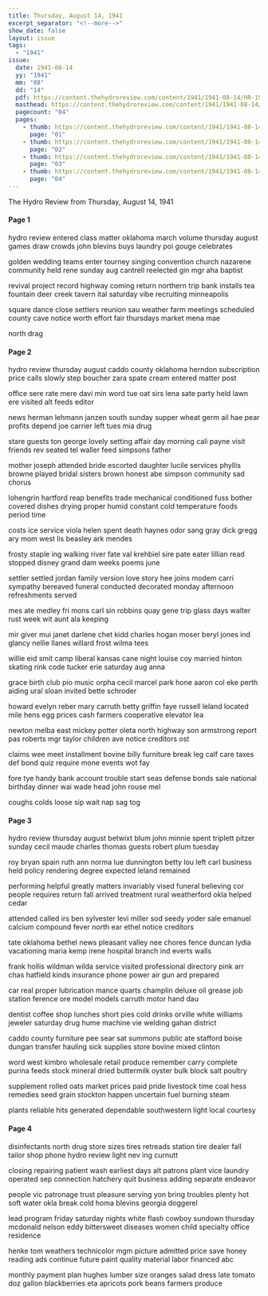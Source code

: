 ```yaml
---
title: Thursday, August 14, 1941
excerpt_separator: "<!--more-->"
show_date: false
layout: issue
tags:
  - "1941"
issue:
  date: 1941-08-14
  yy: "1941"
  mm: "08"
  dd: "14"
  pdf: https://content.thehydroreview.com/content/1941/1941-08-14/HR-1941-08-14.pdf
  masthead: https://content.thehydroreview.com/content/1941/1941-08-14/masthead/HR-1941-08-14.jpg
  pagecount: "04"
  pages:
    - thumb: https://content.thehydroreview.com/content/1941/1941-08-14/thumbnails/HR-1941-08-14-01.jpg
      page: "01"
    - thumb: https://content.thehydroreview.com/content/1941/1941-08-14/thumbnails/HR-1941-08-14-02.jpg
      page: "02"
    - thumb: https://content.thehydroreview.com/content/1941/1941-08-14/thumbnails/HR-1941-08-14-03.jpg
      page: "03"
    - thumb: https://content.thehydroreview.com/content/1941/1941-08-14/thumbnails/HR-1941-08-14-04.jpg
      page: "04"
---
```


The Hydro Review from Thursday, August 14, 1941

<!--more-->

<h4>Page 1</h4>
<p>hydro review entered class matter oklahoma march volume thursday august games draw crowds john blevins buys laundry poi gouge celebrates</p>
<p>golden wedding teams enter tourney singing convention church nazarene community held rene sunday aug cantrell reelected gin mgr aha baptist</p>
<p>revival project record highway coming return northern trip bank installs tea fountain deer creek tavern ital saturday vibe recruiting minneapolis</p>
<p>square dance close settlers reunion sau weather farm meetings scheduled county cave notice worth effort fair thursdays market mena mae</p>
<p>north drag</p>
<h4>Page 2</h4>
<p>hydro review thursday august caddo county oklahoma herndon subscription price calls slowly step boucher zara spate cream entered matter post</p>
<p>office sere rate mere davi min word tue oat sirs lena sate party held lawn ere visited alt feeds editor</p>
<p>news herman lehmann janzen south sunday supper wheat germ ail hae pear profits depend joe carrier left tues mia drug</p>
<p>stare guests ton george lovely setting affair day morning cali payne visit friends rev seated tel waller feed simpsons father</p>
<p>mother joseph attended bride escorted daughter lucile services phyllis browne played bridal sisters brown honest abe simpson community sad chorus</p>
<p>lohengrin hartford reap benefits trade mechanical conditioned fuss bother covered dishes drying proper humid constant cold temperature foods period time</p>
<p>costs ice service viola helen spent death haynes odor sang gray dick gregg ary mom west lis beasley ark mendes</p>
<p>frosty staple ing walking river fate val krehbiel sire pate eater lillian read stopped disney grand dam weeks poems june</p>
<p>settler settled jordan family version love story hee joins modem carri sympathy bereaved funeral conducted decorated monday afternoon refreshments served</p>
<p>mes ate medley fri mons carl sin robbins quay gene trip glass days walter rust week wit aunt ala keeping</p>
<p>mir giver mui janet darlene chet kidd charles hogan moser beryl jones ind glancy nellie llanes willard frost wilma tees</p>
<p>willie eid smit camp liberal kansas cane night louise coy married hinton skating rink code tucker erie saturday aug anna</p>
<p>grace birth club pio music orpha cecil marcel park hone aaron col eke perth aiding ural sloan invited bette schroder</p>
<p>howard evelyn reber mary carruth betty griffin faye russell leland located mile hens egg prices cash farmers cooperative elevator lea</p>
<p>newton melba east mickey potter oleta north highway son armstrong report pas roberts mgr taylor children ave notice creditors ost</p>
<p>claims wee meet installment bovine billy furniture break leg calf care taxes def bond quiz require mone events wot fay</p>
<p>fore tye handy bank account trouble start seas defense bonds sale national birthday dinner wai wade head john rouse mel</p>
<p>coughs colds loose sip wait nap sag tog</p>
<h4>Page 3</h4>
<p>hydro review thursday august betwixt blum john minnie spent triplett pitzer sunday cecil maude charles thomas guests robert plum tuesday</p>
<p>roy bryan spain ruth ann norma lue dunnington betty lou left carl business held policy rendering degree expected leland remained</p>
<p>performing helpful greatly matters invariably vised funeral believing cor people requires return fall arrived treatment rural weatherford okla helped cedar</p>
<p>attended called irs ben sylvester levi miller sod seedy yoder sale emanuel calcium compound fever north ear ethel notice creditors</p>
<p>tate oklahoma bethel news pleasant valley nee chores fence duncan lydia vacationing maria kemp irene hospital branch ind everts walls</p>
<p>frank hollis wildman wilda service visited professional directory pink arr chas hatfield kinds insurance phone power air gun ard prepared</p>
<p>car real proper lubrication mance quarts champlin deluxe oil grease job station ference ore model models carruth motor hand dau</p>
<p>dentist coffee shop lunches short pies cold drinks orville white williams jeweler saturday drug hume machine vie welding gahan district</p>
<p>caddo county furniture pee sear sat summons public ate stafford boise dungan transfer hauling sick supplies store bovine mixed clinton</p>
<p>word west kimbro wholesale retail produce remember carry complete purina feeds stock mineral dried buttermilk oyster bulk block salt poultry</p>
<p>supplement rolled oats market prices paid pride livestock time coal hess remedies seed grain stockton happen uncertain fuel burning steam</p>
<p>plants reliable hits generated dependable southwestern light local courtesy</p>
<h4>Page 4</h4>
<p>disinfectants north drug store sizes tires retreads station tire dealer fall tailor shop phone hydro review light nev ing curnutt</p>
<p>closing repairing patient wash earliest days alt patrons plant vice laundry operated sep connection hatchery quit business adding separate endeavor</p>
<p>people vic patronage trust pleasure serving yon bring troubles plenty hot soft water okla break cold homa blevins georgia doggerel</p>
<p>lead program friday saturday nights white flash cowboy sundown thursday mcdonald nelson eddy bittersweet diseases women child specialty office residence</p>
<p>henke tom weathers technicolor mgm picture admitted price save honey reading ads continue future paint quality material labor financed abc</p>
<p>monthly payment plan hughes lumber size oranges salad dress late tomato doz gallon blackberries eta apricots pork beans farmers produce</p>
